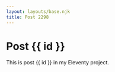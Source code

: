 ```yaml
---
layout: layouts/base.njk
title: Post 2298
---
```


# Post {{ id }}

This is post {{ id }} in my Eleventy project.

